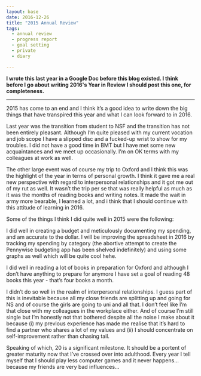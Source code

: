 ```yaml
---
layout: base
date: 2016-12-26
title: "2015 Annual Review"
tags:
  - annual review
  - progress report
  - goal setting
  - private
  - diary

---
```


**I wrote this last year in a Google Doc before this blog existed. I think before
I go about writing 2016's Year in Review I should post this one, for completeness.**

---

2015 has come to an end and I think it’s a good idea to write down the big things that have transpired this year and what I can look forward to in 2016. 

Last year was the transition from student to NSF and the transition has not been entirely pleasant. Although I’m quite pleased with my current vocation and job scope I have a slipped disc and a fucked-up wrist to show for my troubles. I did not have a good time in BMT but I have met some new acquaintances and we meet up occasionally. I’m on OK terms with my colleagues at work as well. 

The other large event was of course  my trip to Oxford and I think this was the highlight of the year in terms of personal growth. I think it gave me a real new perspective with regard to interpersonal relationships and it got me out of my rut as well. It wasn’t the trip per se that was really helpful as much as it was the months of reading books and writing notes. It made the wait in army more bearable, I learned a lot, and i think that I should continue with this attitude of learning in 2016. 

Some of the things I think I did quite well in 2015 were the following:

I did well in creating a budget and meticulously documenting my spending, and am accurate to the dollar. I will be improving the spreadsheet in 2016 by tracking my spending by category (the abortive attempt to create the Pennywise budgeting app has been shelved indefinitely) and using some graphs as well which will be quite cool hehe. 

I did well in reading a lot of books in preparation for Oxford and although I don’t have anything to prepare for anymore I have set a goal of reading 48 books this year - that’s four books a month. 

I didn’t do so well in the realm of interpersonal relationships. I guess part of this is inevitable because all my close friends are splitting up and going for NS and of course the girls are going to uni and all that. I don’t feel like I’m that close with my colleagues in the workplace either. And of course I’m still single but I’m honestly not that bothered despite all the noise I make about it because (i) my previous experience has made me realise that it’s hard to find a partner who shares a lot of my values and (ii) I should concentrate on self-improvement rather than chasing tail.

Speaking of which, 20 is a significant milestone. It should be a portent of greater maturity now that I’ve crossed over into adulthood. Every year I tell myself that I should play less computer games and it never happens… because my friends are very bad influences…  

